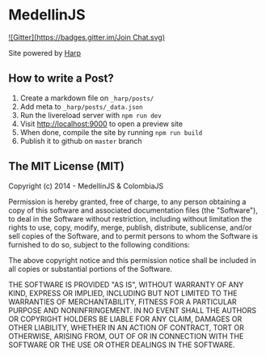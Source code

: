 # MedellinJS
[![Gitter](https://badges.gitter.im/Join Chat.svg)](https://gitter.im/ColombiaJS/medellinjs?utm_source=badge&utm_medium=badge&utm_campaign=pr-badge&utm_content=badge)

Site powered by [Harp](http://harpjs.com)

## How to write a Post?

1. Create a markdown file on `_harp/posts/`
2. Add meta to `_harp/posts/_data.json`
3. Run the livereload server with `npm run dev`
4. Visit [http://localhost:9000](http://localhost:9000) to open a preview site
5. When done, compile the site by running `npm run build`
6. Publish it to github on `master` branch

## The MIT License (MIT)

Copyright (c) 2014 - MedellinJS & ColombiaJS

Permission is hereby granted, free of charge, to any person obtaining a copy
of this software and associated documentation files (the "Software"), to deal
in the Software without restriction, including without limitation the rights
to use, copy, modify, merge, publish, distribute, sublicense, and/or sell
copies of the Software, and to permit persons to whom the Software is
furnished to do so, subject to the following conditions:

The above copyright notice and this permission notice shall be included in
all copies or substantial portions of the Software.

THE SOFTWARE IS PROVIDED "AS IS", WITHOUT WARRANTY OF ANY KIND, EXPRESS OR
IMPLIED, INCLUDING BUT NOT LIMITED TO THE WARRANTIES OF MERCHANTABILITY,
FITNESS FOR A PARTICULAR PURPOSE AND NONINFRINGEMENT. IN NO EVENT SHALL THE
AUTHORS OR COPYRIGHT HOLDERS BE LIABLE FOR ANY CLAIM, DAMAGES OR OTHER
LIABILITY, WHETHER IN AN ACTION OF CONTRACT, TORT OR OTHERWISE, ARISING FROM,
OUT OF OR IN CONNECTION WITH THE SOFTWARE OR THE USE OR OTHER DEALINGS IN
THE SOFTWARE.
